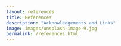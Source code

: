 ```yaml
---
layout: references
title: References
description: "Acknowledgements and Links"
image: images/unsplash-image-9.jpg
permalink: /references.html
---
```

